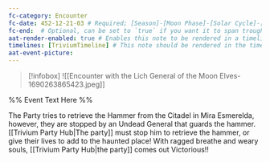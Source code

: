 ```yaml
---
fc-category: Encounter
fc-date: 452-12-21-03 # Required; [Season]-[Moon Phase]-[Solar Cycle]-[Hour]
fc-end:  # Optional, can be set to `true` if you want it to span troughout the entire timeline 
aat-render-enabled: true # Enables this note to be rendered in a timeline
timelines: [TriviumTimeline] # This note should be rendered in the timeline with the name "timeline" or "event"
aat-event-picture: 
---
```


> [!infobox]
>![[Encounter with the Lich General of the Moon Elves-1690263865423.jpeg]]


%% Event Text Here %%

The Party tries to retrieve the Hammer from the Citadel in Mira Esmerelda, however, they are stopped by an Undead General that guards the hammer. [[Trivium Party Hub|The party]] must stop him to retrieve the hammer, or give their lives to add to the haunted place! With ragged breathe and weary souls, [[Trivium Party Hub|the party]] comes out Victorious!!